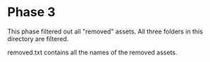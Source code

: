 # Phase 3

This phase filtered out all "removed" assets. All three folders in this directory are filtered.

removed.txt contains all the names of the removed assets.